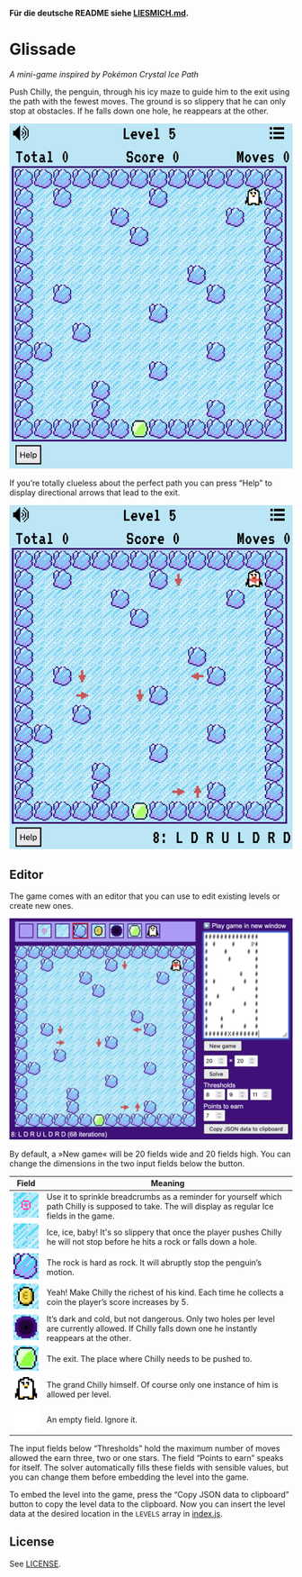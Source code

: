 **Für die deutsche README siehe [LIESMICH.md](LIESMICH.md).**

# Glissade

*A mini-game inspired by Pokémon Crystal Ice Path*

Push Chilly, the penguin, through his icy maze to guide him to the exit using the path with the fewest moves. The ground is so slippery that he can only stop at obstacles. If he falls down one hole, he reappears at the other. 

![Level 5](level5.png)

If you’re totally clueless about the perfect path you can press “Help” to display directional arrows that lead to the exit.

![Level 5](level5help.png)

## Editor

The game comes with an editor that you can use to edit existing levels or create new ones.

![Editor](editor.png)

By default, a »New game« will be 20 fields wide and 20 fields high. You can change the dimensions in the two input fields below the button.

| Field  | Meaning                                       |
| ------ | --------------------------------------------- |
| ![](_raw/marker.png) | Use it to sprinkle breadcrumbs as a reminder for yourself which path Chilly is supposed to take. The will display as regular Ice fields in the game. |
 | ![](_raw/ice.png) | Ice, ice, baby! It's so slippery that once the player pushes Chilly he will not stop before he hits a rock or falls down a hole. |
 | ![](_raw/rock.png) | The rock is hard as rock. It will abruptly stop the penguin’s motion. |
 | ![](_raw/coin.png) | Yeah! Make Chilly the richest of his kind. Each time he collects a coin the player’s score increases by 5. |
 | ![](_raw/hole.png) | It’s dark and cold, but not dangerous. Only two holes per level are currently allowed. If Chilly falls down one he instantly reappears at the other. |
| ![](_raw/exit.png) | The exit. The place where Chilly needs to be pushed to. |
| ![](_raw/penguin.png) | The grand Chilly himself. Of course only one instance of him is allowed per level. |
| ![](_raw/empty.png) | An empty field. Ignore it. |

The input fields below “Thresholds” hold the maximum number of moves allowed the earn three, two or one stars. The field “Points to earn” speaks for itself. The solver automatically fills these fields with sensible values, but you can change them before embedding the level into the game.

To embed the level into the game, press the “Copy JSON data to clipboard” button to copy the level data to the clipboard. Now you can insert the level data at the desired location in the `LEVELS` array in [index.js](src/index.js).



## License

See [LICENSE](LICENSE).